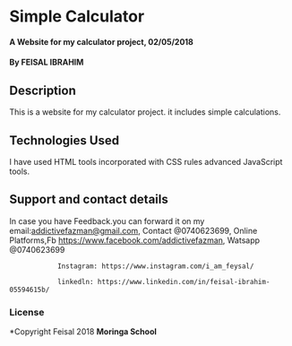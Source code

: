 # Simple Calculator
#### A Website for my calculator project, 02/05/2018
#### By **FEISAL IBRAHIM**
## Description
This is a website for my calculator project. it includes simple calculations.
## Technologies Used
I have used HTML tools incorporated with CSS rules advanced JavaScript tools.
## Support and contact details
In case you have Feedback.you can forward it on my email:addictivefazman@gmail.com,
Contact @0740623699,
Online Platforms,Fb https://www.facebook.com/addictivefazman,
                Watsapp @0740623699

                Instagram: https://www.instagram.com/i_am_feysal/

                linkedln: https://www.linkedin.com/in/feisal-ibrahim-05594615b/

### License
*Copyright Feisal 2018 **Moringa School**
